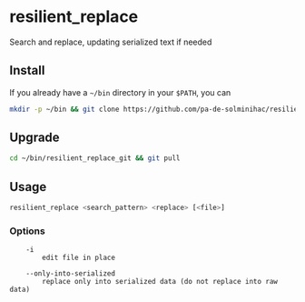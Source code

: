 # resilient_replace

Search and replace, updating serialized text if needed

## Install

If you already have a `~/bin` directory in your `$PATH`, you can 

```bash
mkdir -p ~/bin && git clone https://github.com/pa-de-solminihac/resilient_replace.git ~/bin/resilient_replace_git && ln -s ~/bin/resilient_replace_git/resilient_replace ~/bin/resilient_replace
```


## Upgrade

```bash
cd ~/bin/resilient_replace_git && git pull
```


## Usage
```bash
resilient_replace <search_pattern> <replace> [<file>]
```

### Options
```
    -i
        edit file in place

    --only-into-serialized
        replace only into serialized data (do not replace into raw data)
```
